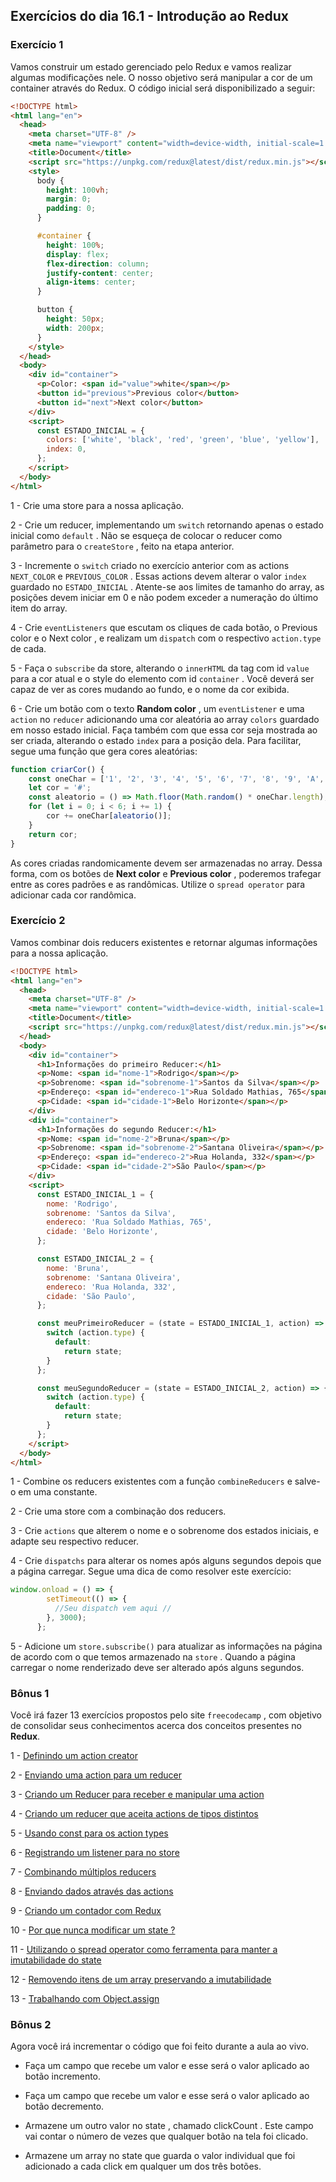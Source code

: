 ## Exercícios do dia 16.1 - Introdução ao Redux

### Exercício 1

Vamos construir um estado gerenciado pelo Redux e vamos realizar algumas modificações nele. O nosso objetivo será manipular a cor de um container através do Redux. O código inicial será disponibilizado a seguir:

```html
<!DOCTYPE html>
<html lang="en">
  <head>
    <meta charset="UTF-8" />
    <meta name="viewport" content="width=device-width, initial-scale=1.0" />
    <title>Document</title>
    <script src="https://unpkg.com/redux@latest/dist/redux.min.js"></script>
    <style>
      body {
        height: 100vh;
        margin: 0;
        padding: 0;
      }

      #container {
        height: 100%;
        display: flex;
        flex-direction: column;
        justify-content: center;
        align-items: center;
      }

      button {
        height: 50px;
        width: 200px;
      }
    </style>
  </head>
  <body>
    <div id="container">
      <p>Color: <span id="value">white</span></p>
      <button id="previous">Previous color</button>
      <button id="next">Next color</button>
    </div>
    <script>
      const ESTADO_INICIAL = {
        colors: ['white', 'black', 'red', 'green', 'blue', 'yellow'],
        index: 0,
      };
    </script>
  </body>
</html>
```

1 - Crie uma store para a nossa aplicação.

2 - Crie um reducer, implementando um `switch` retornando apenas o estado inicial como `default` . Não se esqueça de colocar o reducer como parâmetro para o `createStore` , feito na etapa anterior.

3 - Incremente o `switch` criado no exercício anterior com as actions `NEXT_COLOR` e `PREVIOUS_COLOR` . Essas actions devem alterar o valor `index` guardado no `ESTADO_INICIAL` . Atente-se aos limites de tamanho do array, as posições devem iniciar em 0 e não podem exceder a numeração do último item do array.

4 - Crie `eventListeners` que escutam os cliques de cada botão, o Previous color e o Next color , e realizam um `dispatch` com o respectivo `action.type` de cada.

5 - Faça o `subscribe` da store, alterando o `innerHTML` da tag com id `value` para a cor atual e o style do elemento com id `container` . Você deverá ser capaz de ver as cores mudando ao fundo, e o nome da cor exibida.

6 - Crie um botão com o texto **Random color** , um `eventListener` e uma `action` no `reducer` adicionando uma cor aleatória ao array `colors` guardado em nosso estado inicial. Faça também com que essa cor seja mostrada ao ser criada, alterando o estado `index` para a posição dela. Para facilitar, segue uma função que gera cores aleatórias:

```js
function criarCor() {
    const oneChar = ['1', '2', '3', '4', '5', '6', '7', '8', '9', 'A', 'B', 'C', 'D', 'E', 'F'];
    let cor = '#';
    const aleatorio = () => Math.floor(Math.random() * oneChar.length);
    for (let i = 0; i < 6; i += 1) {
        cor += oneChar[aleatorio()];
    }
    return cor;
}
```

As cores criadas randomicamente devem ser armazenadas no array. Dessa forma, com os botões de **Next color** e **Previous color** , poderemos trafegar entre as cores padrões e as randômicas. Utilize o `spread operator` para adicionar cada cor randômica.

### Exercício 2

Vamos combinar dois reducers existentes e retornar algumas informações para a nossa aplicação.

```html
<!DOCTYPE html>
<html lang="en">
  <head>
    <meta charset="UTF-8" />
    <meta name="viewport" content="width=device-width, initial-scale=1.0" />
    <title>Document</title>
    <script src="https://unpkg.com/redux@latest/dist/redux.min.js"></script>
  </head>
  <body>
    <div id="container">
      <h1>Informações do primeiro Reducer:</h1>
      <p>Nome: <span id="nome-1">Rodrigo</span></p>
      <p>Sobrenome: <span id="sobrenome-1">Santos da Silva</span></p>
      <p>Endereço: <span id="endereco-1">Rua Soldado Mathias, 765</span></p>
      <p>Cidade: <span id="cidade-1">Belo Horizonte</span></p>
    </div>
    <div id="container">
      <h1>Informações do segundo Reducer:</h1>
      <p>Nome: <span id="nome-2">Bruna</span></p>
      <p>Sobrenome: <span id="sobrenome-2">Santana Oliveira</span></p>
      <p>Endereço: <span id="endereco-2">Rua Holanda, 332</span></p>
      <p>Cidade: <span id="cidade-2">São Paulo</span></p>
    </div>
    <script>
      const ESTADO_INICIAL_1 = {
        nome: 'Rodrigo',
        sobrenome: 'Santos da Silva',
        endereco: 'Rua Soldado Mathias, 765',
        cidade: 'Belo Horizonte',
      };

      const ESTADO_INICIAL_2 = {
        nome: 'Bruna',
        sobrenome: 'Santana Oliveira',
        endereco: 'Rua Holanda, 332',
        cidade: 'São Paulo',
      };

      const meuPrimeiroReducer = (state = ESTADO_INICIAL_1, action) => {
        switch (action.type) {
          default:
            return state;
        }
      };

      const meuSegundoReducer = (state = ESTADO_INICIAL_2, action) => {
        switch (action.type) {
          default:
            return state;
        }
      };
    </script>
  </body>
</html>
```

1 - Combine os reducers existentes com a função `combineReducers` e salve-o em uma constante.

2 - Crie uma store com a combinação dos reducers.

3 - Crie `actions` que alterem o nome e o sobrenome dos estados iniciais, e adapte seu respectivo reducer.

4 - Crie `dispatchs` para alterar os nomes após alguns segundos depois que a página carregar. Segue uma dica de como resolver este exercício:

```js
window.onload = () => {
        setTimeout(() => {
          //Seu dispatch vem aqui //
        }, 3000);
      };
```

5 - Adicione um `store.subscribe()` para atualizar as informações na página de acordo com o que temos armazenado na `store` . Quando a página carregar o nome renderizado deve ser alterado após alguns segundos.

### Bônus 1

Você irá fazer 13 exercícios propostos pelo site `freecodecamp` , com objetivo de consolidar seus conhecimentos acerca dos conceitos presentes no **Redux**.

1 - [Definindo um action creator](https://www.freecodecamp.org/learn/front-end-libraries/redux/define-an-action-creator)

2 - [Enviando uma action para um reducer](https://www.freecodecamp.org/learn/front-end-libraries/redux/dispatch-an-action-event)

3 - [Criando um Reducer para receber e manipular uma action](https://www.freecodecamp.org/learn/front-end-libraries/redux/handle-an-action-in-the-store)

4 - [Criando um reducer que aceita actions de tipos distintos](https://www.freecodecamp.org/learn/front-end-libraries/redux/use-a-switch-statement-to-handle-multiple-actions)

5 - [Usando const para os action types](https://www.freecodecamp.org/learn/front-end-libraries/redux/use-const-for-action-types)

6 - [Registrando um listener para no store](https://www.freecodecamp.org/learn/front-end-libraries/redux/register-a-store-listener)

7 - [Combinando múltiplos reducers](https://www.freecodecamp.org/learn/front-end-libraries/redux/combine-multiple-reducers)

8 - [Enviando dados através das actions](https://www.freecodecamp.org/learn/front-end-libraries/redux/send-action-data-to-the-store)

9 - [Criando um contador com Redux](https://www.freecodecamp.org/learn/front-end-libraries/redux/write-a-counter-with-redux)

10 - [Por que nunca modificar um state ?](https://www.freecodecamp.org/learn/front-end-libraries/redux/never-mutate-state)

11 - [Utilizando o spread operator como ferramenta para manter a imutabilidade do state](https://www.freecodecamp.org/learn/front-end-libraries/redux/use-the-spread-operator-on-arrays)

12 - [Removendo itens de um array preservando a imutabilidade](https://www.freecodecamp.org/learn/front-end-libraries/redux/remove-an-item-from-an-array)

13 - [Trabalhando com Object.assign](https://www.freecodecamp.org/learn/front-end-libraries/redux/copy-an-object-with-object-assign)

### Bônus 2

Agora você irá incrementar o código que foi feito durante a aula ao vivo.

 - Faça um campo que recebe um valor e esse será o valor aplicado ao botão incremento.

 - Faça um campo que recebe um valor e esse será o valor aplicado ao botão decremento.

 - Armazene um outro valor no state , chamado clickCount . Este campo vai contar o número de vezes que qualquer botão na tela foi clicado.

 - Armazene um array no state que guarda o valor individual que foi adicionado a cada click em qualquer um dos três botões.